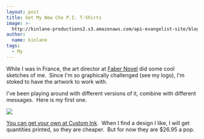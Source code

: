 ```yaml
---
layout: post
title: Get My New Che P.I. T-Shirts
image: >-
  http://kinlane-productions2.s3.amazonaws.com/api-evangelist-site/blog/kin-lane-che-pi-red.jpg
author:
  name: kinlane
tags:
  - My
---
```

While I was in France, the art director at [Faber Novel](http://www.fabernovel.com/en/) did some cool sketches of me.  Since I'm so graphically challenged (see my logo), I'm stoked to have the artwork to work with.

I've been playing around with different versions of it, combine with different messages.  Here is my first one.

![](https://s3.amazonaws.com/kinlane-productions2/api-evangelist/t-shirts/kin-lane-che-pi-red.jpg)

[You can get your own at Custom Ink](http://www.customink.com/designs/chepi/ebq0-000s-tdtd/hotlink?pc=HL-76684&cm_mmc=hotlink-_-3-_-Header_txt-_-prehead1).  When I find a design I like, I will get quantities printed, so they are cheaper.  But for now they are $26.95 a pop.